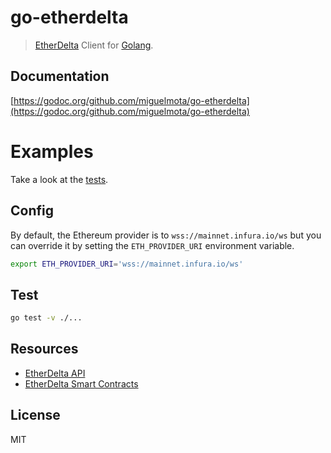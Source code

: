 # go-etherdelta

> [EtherDelta](https://etherdelta.com/) Client for [Golang](https://golang.org/).

## Documentation

[https://godoc.org/github.com/miguelmota/go-etherdelta](https://godoc.org/github.com/miguelmota/go-etherdelta)

# Examples

Take a look at the [tests](./etherdelta_test.go).

## Config

By default, the Ethereum provider is to `wss://mainnet.infura.io/ws` but you can override it by setting the `ETH_PROVIDER_URI` environment variable.


```bash
export ETH_PROVIDER_URI='wss://mainnet.infura.io/ws'
```

## Test

```bash
go test -v ./...
```

## Resources

- [EtherDelta API](https://github.com/etherdelta/etherdelta.github.io/blob/master/docs/API.md)
- [EtherDelta Smart Contracts](https://github.com/etherdelta/etherdelta.github.io/blob/master/docs/SMART_CONTRACT.md)

## License

MIT
